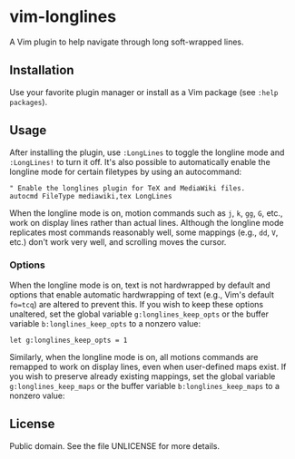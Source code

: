 vim-longlines
=============

A Vim plugin to help navigate through long soft-wrapped lines.

Installation
------------

Use your favorite plugin manager or install as a Vim package (see `:help
packages`).

Usage
-----

After installing the plugin, use `:LongLines` to toggle the longline
mode and `:LongLines!` to turn it off.  It's also possible to
automatically enable the longline mode for certain filetypes by using an
autocommand:

```vim
" Enable the longlines plugin for TeX and MediaWiki files.
autocmd FileType mediawiki,tex LongLines
```

When the longline mode is on, motion commands such as `j`, `k`, `gg`,
`G`, etc., work on display lines rather than actual lines.  Although the
longline mode replicates most commands reasonably well, some mappings
(e.g., `dd`, `V`, etc.) don't work very well, and scrolling moves the
cursor.

### Options

When the longline mode is on, text is not hardwrapped by default and
options that enable automatic hardwrapping of text (e.g., Vim's default
`fo=tcq`) are altered to prevent this.  If you wish to keep these
options unaltered, set the global variable `g:longlines_keep_opts` or
the buffer variable `b:longlines_keep_opts` to a nonzero value:

```Vim
let g:longlines_keep_opts = 1
```

Similarly, when the longline mode is on, all motions commands are
remapped to work on display lines, even when user-defined maps exist.
If you wish to preserve already existing mappings, set the global
variable `g:longlines_keep_maps` or the buffer variable
`b:longlines_keep_maps` to a nonzero value:

License
-------

Public domain. See the file UNLICENSE for more details.
